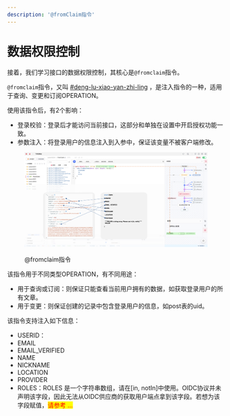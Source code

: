 ```yaml
---
description: '@fromClaim指令'
---
```


# 数据权限控制

接着，我们学习接口的数据权限控制，其核心是`@fromclaim`指令。

`@fromclaim`指令，又叫 [#deng-lu-xiao-yan-zhi-ling](../api-gou-jian/api-zhi-ling.md#deng-lu-xiao-yan-zhi-ling "mention") ，是注入指令的一种，适用于查询、变更和订阅OPERATION。

使用该指令后，有2个影响：

* 登录校验：登录后才能访问当前接口，这部分和单独在设置中开启授权功能一致。
* 参数注入：将登录用户的信息注入到入参中，保证该变量不被客户端修改。

<figure><img src="../../.gitbook/assets/image (54).png" alt=""><figcaption><p>@fromclaim指令</p></figcaption></figure>

该指令用于不同类型OPERATION，有不同用途：

* 用于查询或订阅：则保证只能查看当前用户拥有的数据，如获取登录用户的所有文章。
* 用于变更：则保证创建的记录中包含登录用户的信息，如post表的uid。

该指令支持注入如下信息：

* USERID：
* EMAIL
* EMAIL\_VERIFIED
* NAME
* NICKNAME
* LOCATION
* PROVIDER &#x20;
* ROLES：ROLES 是一个字符串数组，请在\[in, notIn]中使用。OIDC协议并未声明该字段，因此无法从OIDC供应商的获取用户端点拿到该字段。若想为该字段赋值，<mark style="color:red;">请参考 ...</mark>
